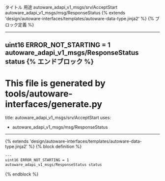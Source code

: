 タイトル	用途
autoware_adapi_v1_msgs/srv/AcceptStart
autoware_adapi_v1_msgs/msg/ResponseStatus
{% extends 'design/autoware-interfaces/templates/autoware-data-type.jinja2' %} {% ブロック定義 %}

---
uint16 ERROR_NOT_STARTING = 1
autoware_adapi_v1_msgs/ResponseStatus status
{% エンドブロック %}
---
# This file is generated by tools/autoware-interfaces/generate.py
title: autoware_adapi_v1_msgs/srv/AcceptStart
uses:
  - autoware_adapi_v1_msgs/msg/ResponseStatus
---

{% extends 'design/autoware-interfaces/templates/autoware-data-type.jinja2' %}
{% block definition %}

```txt
---
uint16 ERROR_NOT_STARTING = 1
autoware_adapi_v1_msgs/ResponseStatus status
```

{% endblock %}
